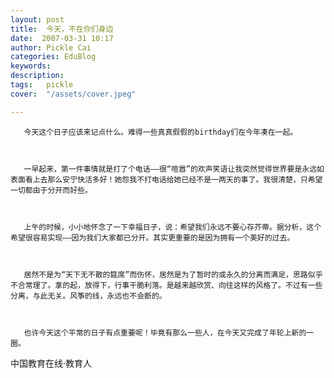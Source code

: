 ```yaml
---
layout: post  
title:  今天，不在你们身边  
date:  2007-03-31 10:17  
author: Pickle Cai  
categories: EduBlog  
keywords: 
description:   
tags:	pickle   
cover:  "/assets/cover.jpeg"  

---  
```

    
       今天这个日子应该来记点什么。难得一些真真假假的birthday们在今年凑在一起。



       一早起来，第一件事情就是打了个电话——很“喧嚣”的欢声笑语让我突然觉得世界要是永远如表面看上去那么安宁快活多好！她怨我不打电话给她已经不是一两天的事了。我很清楚，只希望一切都由于分开而好些。



       上午的时候，小小地怀念了一下幸福日子，说：希望我们永远不要心存芥蒂。据分析，这个希望很容易实现——因为我们大家都已分开。其实更重要的是因为拥有一个美好的过去。



       居然不是为“天下无不散的筵席”而伤怀，居然是为了暂时的或永久的分离而满足，思路似乎不合常理了。拿的起，放得下，行事干脆利落。是越来越欣赏、向往这样的风格了。不过有一些分离，与此无关。风筝的线，永远也不会断的。



       也许今天这个平常的日子有点重要呢！毕竟有那么一些人，在今天又完成了年轮上新的一圈。



       



		    
 中国教育在线·教育人


